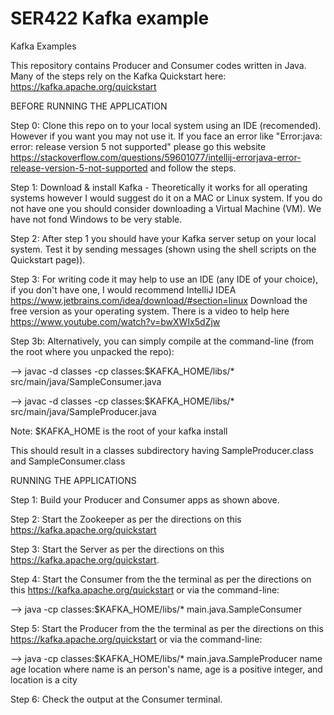 # SER422 Kafka example
Kafka Examples

This repository contains Producer and Consumer codes written in Java. 
Many of the steps rely on the Kafka Quickstart here: https://kafka.apache.org/quickstart

BEFORE RUNNING THE APPLICATION

Step 0: Clone this repo on to your local system using an IDE (recomended). However if you want you may not use it.
If you face an error like "Error:java: error: release version 5 not supported" please go this website
https://stackoverflow.com/questions/59601077/intellij-errorjava-error-release-version-5-not-supported and follow the steps. 

Step 1: Download &amp; install Kafka - Theoretically it works for all operating systems however I would
suggest do it on a MAC or Linux system. If you do not have one you should consider downloading a Virtual Machine (VM).
We have not fond Windows to be very stable.

Step 2: After step 1 you should have your Kafka server setup on your local system. Test it by sending
messages (shown using the shell scripts on the Quickstart page)).

Step 3: For writing code it may help to use an IDE (any IDE of your choice), if you don&#39;t have one, I
would recommend IntelliJ IDEA https://www.jetbrains.com/idea/download/#section=linux
Download the free version as your operating system. There is a video to help here https://www.youtube.com/watch?v=bwXWIx5dZjw

Step 3b: Alternatively, you can simply compile at the command-line (from the root where you unpacked the repo):

--> javac -d classes -cp classes:$KAFKA_HOME/libs/* src/main/java/SampleConsumer.java

--> javac -d classes -cp classes:$KAFKA_HOME/libs/* src/main/java/SampleProducer.java

Note: $KAFKA_HOME is the root of your kafka install

This should result in a classes subdirectory having SampleProducer.class and SampleConsumer.class

RUNNING THE APPLICATIONS

Step 1: Build your Producer and Consumer apps as shown above.

Step 2: Start the Zookeeper as per the directions on this https://kafka.apache.org/quickstart

Step 3: Start the Server as per the directions on this https://kafka.apache.org/quickstart.

Step 4: Start the Consumer from the the terminal as per the directions on this https://kafka.apache.org/quickstart or via the command-line:

--> java -cp classes:$KAFKA_HOME/libs/* main.java.SampleConsumer

Step 5: Start the Producer from the the terminal as per the directions on this https://kafka.apache.org/quickstart or via the command-line:

--> java -cp classes:$KAFKA_HOME/libs/* main.java.SampleProducer name age location
where name is an person's name, age is a positive integer, and location is a city

Step 6: Check the output at the Consumer terminal.
